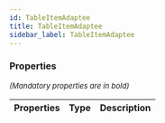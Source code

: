 ```yaml
---
id: TableItemAdaptee
title: TableItemAdaptee
sidebar_label: TableItemAdaptee
---
```




### Properties

<font size="2"><i>(Mandatory properties are in bold)</i></font>

| Properties | Type | Description |
| --------- | ---- | ----------- |
